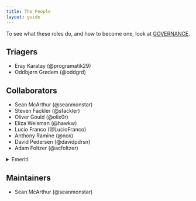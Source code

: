 ```yaml
---
title: The People
layout: guide
---
```


To see what these roles do, and how to become one, look at [GOVERNANCE](./governance.md).

## Triagers

- Eray Karatay (@programatik29)
- Oddbjørn Grødem (@oddgrd)

## Collaborators

- Sean McArthur (@seanmonstar)
- Steven Fackler (@sfackler)
- Oliver Gould (@olix0r)
- Eliza Weisman (@hawkw)
- Lucio Franco (@LucioFranco)
- Anthony Ramine (@nox)
- David Pedersen (@davidpdrsn)
- Adam Foltzer (@acfoltzer)

<details>
<summary>Emeriti</summary>

### Collaborator emeriti

- Jonathan Reem (@reem)
- Carl Lerche (@carllerche)

</details>

## Maintainers

- Sean McArthur (@seanmonstar)
